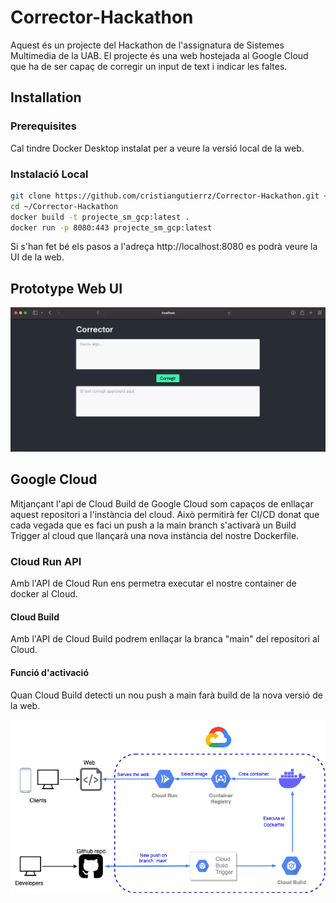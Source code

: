 # Corrector-Hackathon

Aquest és un projecte del Hackathon de l'assignatura de Sistemes Multimedia de la UAB.
El projecte és una web hostejada al Google Cloud que ha de ser capaç de corregir un input de text i indicar les faltes.

## Installation

### Prerequisites
Cal tindre Docker Desktop instalat per a veure la versió local de la web.

### Instalació Local
```bash
git clone https://github.com/cristiangutierrz/Corrector-Hackathon.git ~/.
cd ~/Corrector-Hackathon
docker build -t projecte_sm_gcp:latest .
docker run -p 8080:443 projecte_sm_gcp:latest
```

Si s'han fet bé els pasos a l'adreça http://localhost:8080 es podrà veure la UI de la web.

## Prototype Web UI

![alt text](https://github.com/cristiangutierrz/Corrector-Hackathon/blob/main/public/imgs/capt1.png?raw=true)

## Google Cloud
Mitjançant l'api de Cloud Build de Google Cloud som capaços de enllaçar aquest repositori a l'instància del cloud. Això permitirà fer CI/CD donat que cada vegada que es faci un push a la main branch s'activarà un Build Trigger al cloud que llançarà una nova instància del nostre Dockerfile.

### Cloud Run API
Amb l'API de Cloud Run ens permetra executar el nostre container de docker al Cloud.
#### Cloud Build
Amb l'API de Cloud Build podrem enllaçar la branca "main" del repositori al Cloud.
#### Funció d'activació
Quan Cloud Build detecti un nou push a main farà build de la nova versió de la web.

![alt text](https://github.com/cristiangutierrz/Corrector-Hackathon/blob/main/public/imgs/diagram.drawio.png?raw=true)

